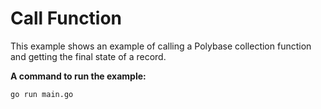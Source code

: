 # Call Function

This example shows an example of calling a Polybase collection function and getting the final state of a record.

**A command to run the example:**

```bash
go run main.go
```
